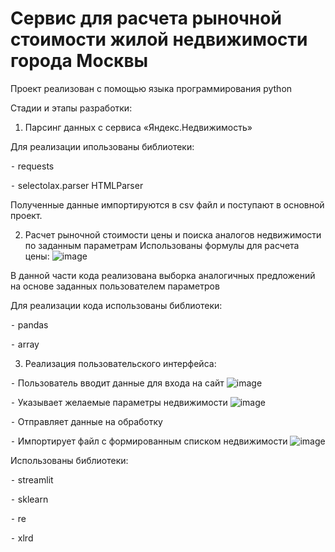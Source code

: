 # Сервис для расчета рыночной стоимости жилой недвижимости города Москвы

Проект реализован с помощью языка программирования python

Стадии и этапы разработки:

1. Парсинг данных с сервиса «Яндекс.Недвижимость»
 
 Для реализации ипользованы библиотеки:
 
 ⁃ requests
 
 ⁃ selectolax.parser HTMLParser
 
 Полученные данные импортируются в csv файл и поступают в основной проект.

2. Расчет рыночной стоимости цены и поиска аналогов недвижимости по заданным параметрам 
 Использованы формулы для расчета цены:
 ![image](https://user-images.githubusercontent.com/79452448/200193969-aabbf5de-478f-4cfb-a85c-c6351b0c7198.png)

 В данной части кода реализована выборка аналогичных предложений на основе заданных пользователем параметров

 Для реализации кода использованы библиотеки:
 
 ⁃ pandas
 
 ⁃ array

3. Реализация пользовательского интерфейса:

 ⁃ Пользователь вводит данные для входа на сайт
 ![image](https://user-images.githubusercontent.com/79452448/200194522-b332d6f2-b104-4846-8d6f-b02ab309182a.png)

 ⁃ Указывает желаемые параметры недвижимости 
 ![image](https://user-images.githubusercontent.com/79452448/200194536-09c83f65-f4db-46c8-a3da-516871dd64af.png)

 ⁃ Отправляет данные на обработку 
 
 ⁃ Импортирует файл с формированным списком недвижимости 
 ![image](https://user-images.githubusercontent.com/79452448/200194573-8e358efa-0330-426d-9683-732a4335c95f.png)

Использованы библиотеки:
 
 ⁃ streamlit
 
 ⁃ sklearn
 
 ⁃ re
 
 ⁃ xlrd
